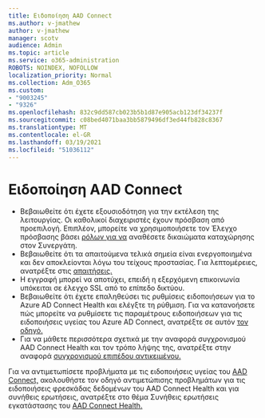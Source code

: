 ```yaml
---
title: Ειδοποίηση AAD Connect
ms.author: v-jmathew
author: v-jmathew
manager: scotv
audience: Admin
ms.topic: article
ms.service: o365-administration
ROBOTS: NOINDEX, NOFOLLOW
localization_priority: Normal
ms.collection: Adm_O365
ms.custom:
- "9003245"
- "9326"
ms.openlocfilehash: 832c9dd587cb023b5b1d87e905acb123df34237f
ms.sourcegitcommit: c08bed4071baa3bb5879496df3ed44fb828c8367
ms.translationtype: MT
ms.contentlocale: el-GR
ms.lasthandoff: 03/19/2021
ms.locfileid: "51036112"
---
```

# <a name="notification-aad-connect"></a>Ειδοποίηση AAD Connect

- Βεβαιωθείτε ότι έχετε εξουσιοδότηση για την εκτέλεση της λειτουργίας. Οι καθολικοί διαχειριστές έχουν πρόσβαση από προεπιλογή. Επιπλέον, μπορείτε να χρησιμοποιήσετε τον Έλεγχο πρόσβασης βάσει [ρόλων για να](https://docs.microsoft.com/azure/active-directory/connect-health/active-directory-aadconnect-health-operations) αναθέσετε δικαιώματα καταχώρησης στον Συνεργάτη.
- Βεβαιωθείτε ότι τα απαιτούμενα τελικά σημεία είναι ενεργοποιημένα και δεν αποκλείονται λόγω του τείχους προστασίας. Για λεπτομέρειες, ανατρέξτε στις [απαιτήσεις.](https://docs.microsoft.com/azure/active-directory/hybrid/how-to-connect-health-agent-install)
- Η εγγραφή μπορεί να αποτύχει, επειδή η εξερχόμενη επικοινωνία υπόκειται σε έλεγχο SSL από το επίπεδο δικτύου.
- Βεβαιωθείτε ότι έχετε επαληθεύσει τις ρυθμίσεις ειδοποιήσεων για το Azure AD Connect Health και ελέγξτε τη ρύθμιση. Για να κατανοήσετε πώς μπορείτε να ρυθμίσετε τις παραμέτρους ειδοποιήσεων για τις ειδοποιήσεις υγείας του Azure AD Connect, ανατρέξτε σε αυτόν [τον οδηγό.](https://docs.microsoft.com/azure/active-directory/hybrid/how-to-connect-health-operations)
- Για να μάθετε περισσότερα σχετικά με την αναφορά συγχρονισμού AAD Connect Health και τον τρόπο λήψης της, ανατρέξτε στην αναφορά [συγχρονισμού επιπέδου αντικειμένου.](https://docs.microsoft.com/azure/active-directory/hybrid/how-to-connect-health-sync)

Για να αντιμετωπίσετε προβλήματα με τις ειδοποιήσεις υγείας του [AAD Connect,](https://docs.microsoft.com/azure/active-directory/hybrid/how-to-connect-health-data-freshness) ακολουθήστε τον οδηγό αντιμετώπισης προβλημάτων για τις ειδοποιήσεις φρεσκάδας δεδομένων του AAD Connect Health και για συνήθεις ερωτήσεις, ανατρέξτε στο θέμα Συνήθεις ερωτήσεις εγκατάστασης του [AAD Connect Health.](https://docs.microsoft.com/azure/active-directory/hybrid/reference-connect-health-faq)
